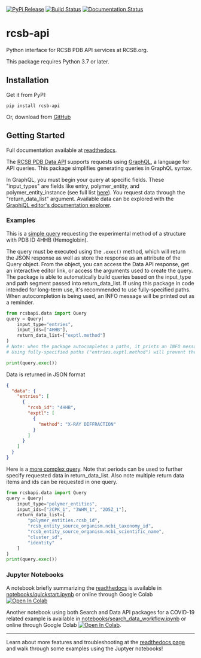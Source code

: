 [![PyPi Release](https://img.shields.io/pypi/v/rcsb-api.svg)](https://pypi.org/project/rcsb-api/)
[![Build Status](https://dev.azure.com/rcsb/RCSB%20PDB%20Python%20Projects/_apis/build/status/rcsb.py-rcsb-api?branchName=master)](https://dev.azure.com/rcsb/RCSB%20PDB%20Python%20Projects/_build/latest?definitionId=40&branchName=master)
[![Documentation Status](https://readthedocs.org/projects/rcsbapi/badge/?version=latest)](https://rcsbapi.readthedocs.io/en/latest/?badge=latest)

# rcsb-api
Python interface for RCSB PDB API services at RCSB.org.

This package requires Python 3.7 or later.

## Installation
Get it from PyPI:

    pip install rcsb-api

Or, download from [GitHub](https://github.com/rcsb/py-rcsb-api/)


## Getting Started
Full documentation available at [readthedocs](https://rcsbapi.readthedocs.io/en/latest/).

The [RCSB PDB Data API](https://data.rcsb.org) supports requests using [GraphQL](https://graphql.org/), a language for API queries. This package simplifies generating queries in GraphQL syntax. 

In GraphQL, you must begin your query at specific fields. These "input_types" are fields like entry, polymer_entity, and polymer_entity_instance (see full list [here](https://rcsbapi.readthedocs.io/en/latest/query_construction.html#input-type)). You request data through the "return_data_list" argument. Available data can be explored with the [GraphiQL editor's documentation explorer](https://data.rcsb.org/graphql/index.html).

### Examples
This is a [simple query](https://data.rcsb.org/graphql/index.html?query=%7B%0A%20%20entry(entry_id%3A%20%224HHB%22)%20%7B%0A%20%20%20%20exptl%20%7B%0A%20%20%20%20%20%20method%0A%20%20%20%20%7D%0A%20%20%7D%0A%7D) requesting the experimental method of a structure with PDB ID 4HHB (Hemoglobin).

The query must be executed using the `.exec()` method, which will return the JSON response as well as store the response as an attribute of the Query object. From the object, you can access the Data API response, get an interactive editor link, or access the arguments used to create the query.
The package is able to automatically build queries based on the input_type and path segment passed into return_data_list. If using this package in code intended for long-term use, it's recommended to use fully-specified paths. When autocompletion is being used, an INFO message will be printed out as a reminder.

```python
from rcsbapi.data import Query
query = Query(
    input_type="entries",
    input_ids=["4HHB"],
    return_data_list=["exptl.method"]
)
# Note: when the package autocompletes a paths, it prints an INFO message.
# Using fully-specified paths ("entries.exptl.method") will prevent the message

print(query.exec())
```
Data is returned in JSON format
```json
{
  "data": {
    "entries": [
      {
        "rcsb_id": "4HHB",
        "exptl": [
          {
            "method": "X-RAY DIFFRACTION"
          }
        ]
      }
    ]
  }
}
```

Here is a [more complex query](https://data.rcsb.org/graphql/index.html?query=%7B%0A%20%20polymer_entities(entity_ids%3A%5B%222CPK_1%22%2C%223WHM_1%22%2C%222D5Z_1%22%5D)%20%7B%0A%20%20%20%20rcsb_id%0A%20%20%20%20rcsb_entity_source_organism%20%7B%0A%20%20%20%20%20%20ncbi_taxonomy_id%0A%20%20%20%20%20%20ncbi_scientific_name%0A%20%20%20%20%7D%0A%20%20%20%20rcsb_cluster_membership%20%7B%0A%20%20%20%20%20%20cluster_id%0A%20%20%20%20%20%20identity%0A%20%20%20%20%7D%0A%20%20%7D%0A%7D). Note that periods can be used to further specify requested data in return_data_list. Also note multiple return data items and ids can be requested in one query.
```python
from rcsbapi.data import Query
query = Query(
    input_type="polymer_entities",
    input_ids=["2CPK_1", "3WHM_1", "2D5Z_1"],
    return_data_list=[
        "polymer_entities.rcsb_id",
        "rcsb_entity_source_organism.ncbi_taxonomy_id",
        "rcsb_entity_source_organism.ncbi_scientific_name",
        "cluster_id",
        "identity"
    ]
)
print(query.exec())
```

### Jupyter Notebooks
A notebook briefly summarizing the [readthedocs](https://rcsbapi.readthedocs.io/en/latest/index.html) is available in [notebooks/quickstart.ipynb](notebooks/quickstart.ipynb) or online through Google Colab <a href="https://colab.research.google.com/github/rcsb/py-rcsb-api/blob/master/notebooks/quickstart.ipynb" target="_parent"><img src="https://colab.research.google.com/assets/colab-badge.svg" alt="Open In Colab"/></a>

Another notebook using both Search and Data API packages for a COVID-19 related example is available in [notebooks/search_data_workflow.ipynb](notebooks/search_data_workflow.ipynb) or online through Google Colab <a href="https://colab.research.google.com/github/rcsb/py-rcsb-api/blob/master/notebooks/search_data_workflow.ipynb" target="_parent"><img src="https://colab.research.google.com/assets/colab-badge.svg" alt="Open In Colab"/></a>.

___

Learn about more features and troubleshooting at the [readthedocs page](https://rcsbapi.readthedocs.io/en/latest/index.html) and walk through some examples using the Juptyer notebooks!
